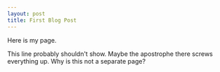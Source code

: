 ```yaml
---
layout: post
title: First Blog Post
---
```


Here is my page. 

This line probably shouldn't show. 
Maybe the apostrophe there screws everything up.
Why is this not a separate page?
